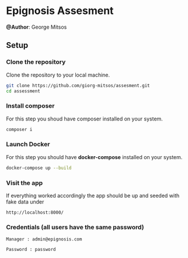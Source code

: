 
# Epignosis Assesment

**@Author**: George Mitsos

## Setup

### Clone the repository
Clone the repository to your local machine.

```bash
git clone https://github.com/giorg-mitsos/assesment.git
cd assessment
```

### Install composer

For this step you shoud have composer installed on your system.

```bash
composer i
```

### Launch Docker

For this step you should have **docker-compose** installed on your system.

```bash
docker-compose up --build
```

### Visit the app

If everything worked accordingly the app should be up and seeded with fake data under

~~~
http://localhost:8000/
~~~

### Credentials (all users have the same password)

~~~
Manager : admin@epignosis.com

Password : password
~~~
